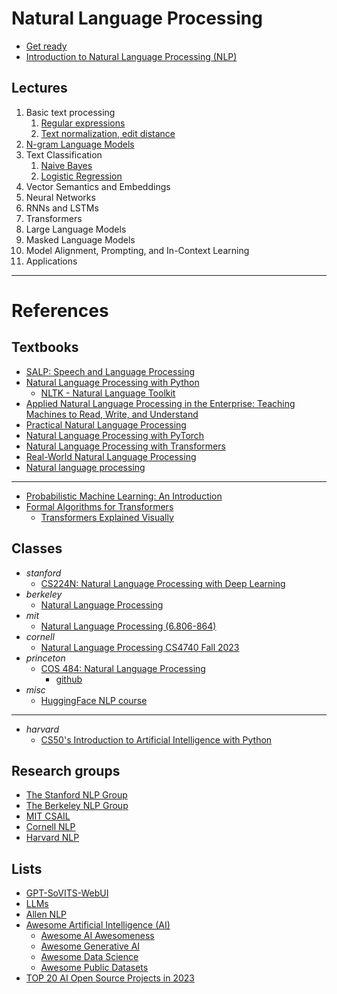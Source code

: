 # Natural Language Processing

- [Get ready](./pre.md)
- [Introduction to Natural Language Processing (NLP)](./intro.md)

## Lectures
1. Basic text processing
   1. [Regular expressions](./01.re.ipynb)
   2. [Text normalization, edit distance](./01.tned.ipynb)
2. [N-gram Language Models](./02.nglm.ipynb)
3. Text Classification
   1. [Naive Bayes](./03.nb.ipynb)
   2. [Logistic Regression](./03.lr.ipynb)
4. Vector Semantics and Embeddings
5. Neural Networks
6.  RNNs and LSTMs
7.  Transformers
8.  Large Language Models
9.  Masked Language Models
10. Model Alignment, Prompting, and In-Context Learning
11. Applications
---




# References
## Textbooks
- [SALP: Speech and Language Processing](https://web.stanford.edu/~jurafsky/slp3/)
- [Natural Language Processing with Python](https://www.nltk.org/book/)
  - [NLTK - Natural Language Toolkit](https://www.nltk.org/)
- [Applied Natural Language Processing in the Enterprise: Teaching Machines to Read, Write, and Understand ](https://github.com/nlpbook/nlpbook)
- [Practical Natural Language Processing](https://github.com/practical-nlp/practical-nlp-code)
- [Natural Language Processing with PyTorch](https://github.com/delip/PyTorchNLPBook)
- [Natural Language Processing with Transformers](https://github.com/nlp-with-transformers/notebooks)
- [Real-World Natural Language Processing](https://github.com/mhagiwara/realworldnlp)
- [Natural language processing](https://github.com/jacobeisenstein/gt-nlp-class/blob/master/notes/eisenstein-nlp-notes.pdf)
- ---
- [Probabilistic Machine Learning: An Introduction](https://probml.github.io/pml-book/book1.html)
- [Formal Algorithms for Transformers](https://arxiv.org/pdf/2207.09238)
  - [Transformers Explained Visually](https://towardsdatascience.com/transformers-explained-visually-part-1-overview-of-functionality-95a6dd460452)

## Classes
- *stanford*
  - [CS224N: Natural Language Processing with Deep Learning](https://web.stanford.edu/class/archive/cs/cs224n/cs224n.1234/index.html)
- *berkeley*
  - [Natural Language Processing](https://people.ischool.berkeley.edu/~dbamman/nlp20.html)
- *mit*
  - [Natural Language Processing (6.806-864)](https://www.mit.edu/~jda/teaching/6.864/)
- *cornell*
  - [Natural Language Processing CS4740 Fall 2023](https://cornell-cs4740-2023fa.vercel.app/)
- *princeton*
  - [COS 484: Natural Language Processing](https://www.cs.princeton.edu/courses/archive/fall19/cos484/)
    - [github](https://princeton-nlp.github.io/cos484/)
- *misc*
  - [HuggingFace NLP course](https://huggingface.co/learn/nlp-course)
- ---
- *harvard*
  - [CS50's Introduction to Artificial Intelligence with Python](https://cs50.harvard.edu/ai)


## Research groups
- [The Stanford NLP Group](https://nlp.stanford.edu/)
- [The Berkeley NLP Group](https://nlp.cs.berkeley.edu/)
- [MIT CSAIL](https://www.csail.mit.edu/)
- [Cornell NLP](https://nlp.cornell.edu/)
- [Harvard NLP](https://nlp.seas.harvard.edu/)

## Lists
- [GPT-SoVITS-WebUI](https://github.com/RVC-Boss/GPT-SoVITS)
- [LLMs](https://lmsys.org/)
- [Allen NLP](https://github.com/allenai/allennlp)
- [Awesome Artificial Intelligence (AI)](https://project-awesome.org/owainlewis/awesome-artificial-intelligence)
  - [Awesome AI Awesomeness](https://github.com/amusi/awesome-ai-awesomeness)
  - [Awesome Generative AI](https://github.com/steven2358/awesome-generative-ai)
  - [Awesome Data Science](https://github.com/academic/awesome-datascience)
  - [Awesome Public Datasets](https://github.com/awesomedata/awesome-public-datasets)
- [TOP 20 AI Open Source Projects in 2023](https://web3.career/learn-web3/top-ai-open-source-projects)
